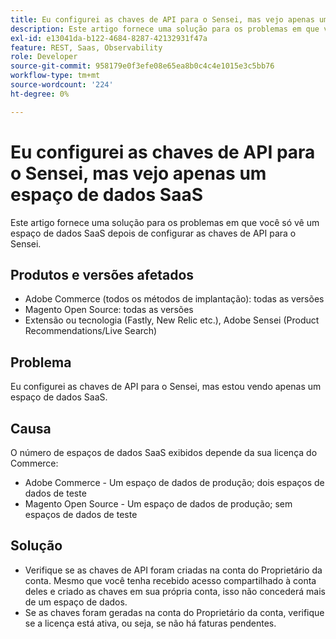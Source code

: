 ```yaml
---
title: Eu configurei as chaves de API para o Sensei, mas vejo apenas um espaço de dados SaaS
description: Este artigo fornece uma solução para os problemas em que você só vê um espaço de dados SaaS depois de configurar as chaves de API para o Sensei.
exl-id: e13041da-b122-4684-8287-42132931f47a
feature: REST, Saas, Observability
role: Developer
source-git-commit: 958179e0f3efe08e65ea8b0c4c4e1015e3c5bb76
workflow-type: tm+mt
source-wordcount: '224'
ht-degree: 0%

---
```


# Eu configurei as chaves de API para o Sensei, mas vejo apenas um espaço de dados SaaS

Este artigo fornece uma solução para os problemas em que você só vê um espaço de dados SaaS depois de configurar as chaves de API para o Sensei.

## Produtos e versões afetados

* Adobe Commerce (todos os métodos de implantação): todas as versões
* Magento Open Source: todas as versões
* Extensão ou tecnologia (Fastly, New Relic etc.), Adobe Sensei (Product Recommendations/Live Search)

## Problema

Eu configurei as chaves de API para o Sensei, mas estou vendo apenas um espaço de dados SaaS.

## Causa

O número de espaços de dados SaaS exibidos depende da sua licença do Commerce:

* Adobe Commerce - Um espaço de dados de produção; dois espaços de dados de teste
* Magento Open Source - Um espaço de dados de produção; sem espaços de dados de teste

## Solução

* Verifique se as chaves de API foram criadas na conta do Proprietário da conta. Mesmo que você tenha recebido acesso compartilhado à conta deles e criado as chaves em sua própria conta, isso não concederá mais de um espaço de dados.
* Se as chaves foram geradas na conta do Proprietário da conta, verifique se a licença está ativa, ou seja, se não há faturas pendentes.
